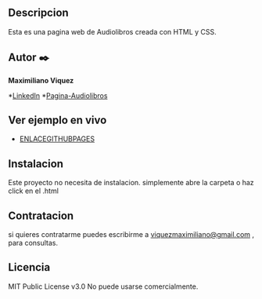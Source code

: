 ## Descripcion

Esta es una pagina web de Audiolibros creada con HTML y CSS.

## Autor ✒️
**Maximiliano Viquez**

*[LinkedIn](https://www.linkedin.com/in/maximiliano-viquez/)
*[Pagina-Audiolibros]()

## Ver ejemplo en vivo
- [ENLACEGITHUBPAGES](ENLACEGITHUBPAGES)

## Instalacion
Este proyecto no necesita de instalacion. simplemente abre la carpeta o haz click en el .html

## Contratacion
si quieres contratarme puedes escribirme a viquezmaximiliano@gmail.com , para consultas.

## Licencia
MIT Public License v3.0
No puede usarse comercialmente.
